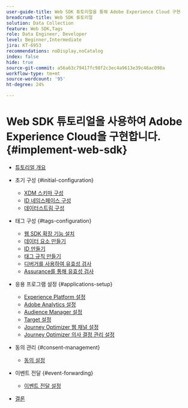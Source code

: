 ```yaml
---
user-guide-title: Web SDK 튜토리얼을 통해 Adobe Experience Cloud 구현
breadcrumb-title: Web SDK 튜토리얼
solution: Data Collection
feature: Web SDK,Tags
role: Data Engineer, Developer
level: Beginner,Intermediate
jira: KT-6953
recommendations: noDisplay,noCatalog
index: false
hide: true
source-git-commit: a56a63c79417fc98f2c3ec4a9613e39c46ac098a
workflow-type: tm+mt
source-wordcount: '95'
ht-degree: 24%

---
```



# Web SDK 튜토리얼을 사용하여 Adobe Experience Cloud을 구현합니다. {#implement-web-sdk}

+ [튜토리얼 개요](overview.md)
+ 초기 구성 {#initial-configuration}
   + [XDM 스키마 구성](configure-schemas.md)
   + [ID 네임스페이스 구성](configure-identities.md)
   + [데이터스트림 구성](configure-datastream.md)

+ 태그 구성 {#tags-configuration}
   + [웹 SDK 확장 기능 설치](install-web-sdk.md)
   + [데이터 요소 만들기](create-data-elements.md)
   + [ID 만들기](create-identities.md)
   + [태그 규칙 만들기](create-tag-rule.md)
   + [디버거를 사용하여 유효성 검사](validate-with-debugger.md)
   + [Assurance를 통해 유효성 검사](validate-with-assurance.md)

+ 응용 프로그램 설정 {#applications-setup}
   + [Experience Platform 설정](setup-experience-platform.md)
   + [Adobe Analytics 설정](setup-analytics.md)
   + [Audience Manager 설정](setup-audience-manager.md)
   + [Target 설정](setup-target.md)
   + [Journey Optimizer 웹 채널 설정](setup-web-channel.md)
   + [Journey Optimizer 의사 결정 관리 설정](setup-decision-management.md)

+ 동의 관리 {#consent-management}
   + [동의 설정](setup-consent.md)

+ 이벤트 전달 {#event-forwarding}
   + [이벤트 전달 설정](setup-event-forwarding.md)

+ [결론](conclusion.md)

